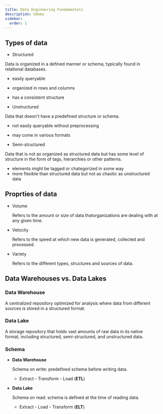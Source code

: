 ```yaml
---
title: Data Engineering Fundamentals
description: Udemy
sidebar:
  order: 1
---
```


## Types of data

- Structured

Data is organized in a defined manner or schema, typically found in relational databases.

  - easily queryable
  - organized in rows and columns
  - has a consistent structure

- Unstructured

Data that doesn't have a predefined structure or schema.

  - not easily queryable without preprocessing
  - may come in various formats

- Semi-structured

Data that is not as organized as structured data but has some level  of structure in the form of tags, hierarchies or other patterns.

  - elements might be tagged or chategorized in some way
  - more flexible than structured data but not as chaotic as unstructured data

## Proprties of data

- Volume
  
  Refers to the amount or size of data thatorganizations are dealing with at any given time.

- Velocity
  
  Refers to the speed at which new data is generated, collected and processed.

- Variety

  Refers to the different types, structures and sources of data.

## Data Warehouses vs. Data Lakes

### Data Warehouse

A centralized repository optimized  for analysis where data from different sources is stored in a structured format.

### Data Lake

A storage repository that holds vast amounts of raw data in its native format, including structured, semi-structured, and unstructured data.

### Schema

- **Data Warehouse**

  Schema on write: predefined schema before writing data.
  - Extract - Transform - Load (**ETL**)

- **Data Lake**

  Schema on read: schema is defined at the time of reading data.
  - Extract - Load - Transform (**ELT**)




